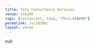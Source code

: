 ```yaml
---
title: Tata Consultancy Services
venue: v16206
tags: [restaurant, food, "fhrs:410899"]
permalink: /v/16206/
layout: venue
---
```

null